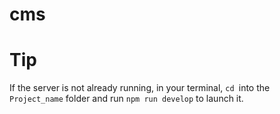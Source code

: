 # cms
# Tip
If the server is not already running, in your terminal, `cd `into the `Project_name` folder and run `npm run develop` to launch it.

